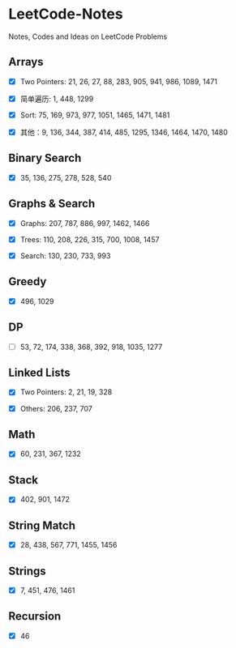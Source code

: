 # LeetCode-Notes

Notes, Codes and Ideas on LeetCode Problems

## Arrays 

- [x] Two Pointers: 21, 26, 27, 88, 283, 905, 941, 986, 1089, 1471

- [x] 简单遍历: 1, 448, 1299

- [x] Sort: 75, 169, 973, 977, 1051, 1465, 1471, 1481

- [x] 其他：9, 136, 344, 387, 414, 485, 1295, 1346, 1464, 1470, 1480

## Binary Search
- [x] 35, 136, 275, 278, 528, 540

## Graphs & Search
- [x] Graphs: 207, 787, 886, 997, 1462, 1466

- [x] Trees: 110, 208, 226, 315, 700, 1008, 1457

- [x] Search: 130, 230, 733, 993

## Greedy
- [x] 496, 1029

## DP
- [ ] 53, 72, 174, 338, 368, 392, 918, 1035, 1277

## Linked Lists
- [x] Two Pointers: 2, 21, 19, 328
  
- [x] Others: 206, 237, 707

## Math
- [x] 60, 231, 367, 1232

## Stack
- [x] 402, 901, 1472

## String Match
- [x] 28, 438, 567, 771, 1455, 1456

## Strings 
- [x] 7, 451, 476, 1461

## Recursion
- [x] 46